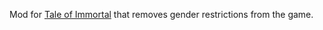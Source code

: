 ﻿Mod for [Tale of Immortal](https://store.steampowered.com/app/1468810/_Tale_of_Immortal/) that removes gender restrictions from the game.